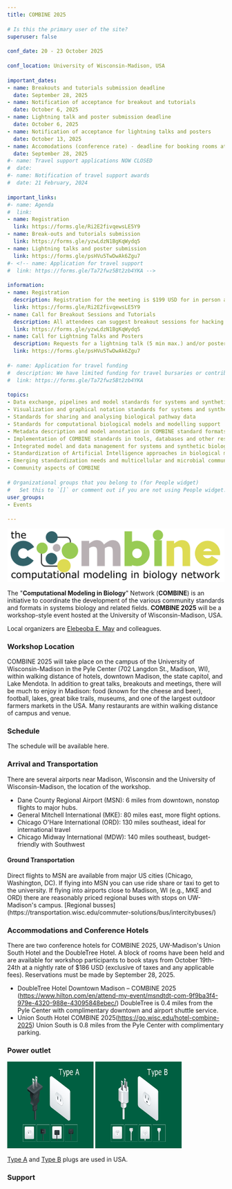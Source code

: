 ```yaml
---
title: COMBINE 2025

# Is this the primary user of the site?
superuser: false

conf_date: 20 - 23 October 2025

conf_location: University of Wisconsin-Madison, USA

important_dates:
- name: Breakouts and tutorials submission deadline
  date: September 28, 2025
- name: Notification of acceptance for breakout and tutorials
  date: October 6, 2025
- name: Lightning talk and poster submission deadline
  date: October 6, 2025 
- name: Notification of acceptance for lightning talks and posters
  date: October 13, 2025
- name: Accomodations (conference rate) - deadline for booking rooms at the conference hotel (Union South and DoubleTree)
  date: September 28, 2025
#- name: Travel support applications NOW CLOSED 
#  date: 
#- name: Notification of travel support awards
#  date: 21 February, 2024

important_links:
#- name: Agenda
#  link: 
- name: Registration
  link: https://forms.gle/Ri2E2fivqewsLE5Y9
- name: Break-outs and tutorials submission
  link: https://forms.gle/yzwLdzN1BgKqWydq5
- name: Lightning talks and poster submission
  link: https://forms.gle/psHVu5TwDwAk6Zgu7
#- <!-- name: Application for travel support
#  link: https://forms.gle/Ta72fwz5Bt2zb4YKA -->

information:
- name: Registration
  description: Registration for the meeting is $199 USD for in person and free for virtual attendees. Please register at the link above as soon as possible and finalize your registration using the EventBrite link on the registration form. This will help us plan the schedule and match your interests to the timing of the breakouts, etc. Note, only registered attendees will be sent information related to the meeting.
  link: https://forms.gle/Ri2E2fivqewsLE5Y9
- name: Call for Breakout Sessions and Tutorials
  description: All attendees can suggest breakout sessions for hacking and/or detailed discussions of certain aspects of one or several of the COMBINE standard(s), metadata and semantic annotations (format-specific or overarching), application and implementations of the COMBINE standards, or any other topic relevant for the COMBINE community. The topics for those breakout sessions, and the time slots which would suit their communities can be submitted via the link above. Note, breakout session organisers will be responsible for creating and hosting their own online sessions, if required.
  link: https://forms.gle/yzwLdzN1BgKqWydq5
- name: Call for Lightning Talks and Posters
  description: Requests for a lightning talk (5 min max.) and/or poster can be submitted via the link above. Please use several forms if you want to submit abstracts on different topics. The submission deadline is outlined above. Talks will take place during the community session and posters will be displayed during a dedicated poster session at the meeting.
  link: https://forms.gle/psHVu5TwDwAk6Zgu7

#- name: Application for travel funding
#  description: We have limited funding for travel bursaries or contributions towards accommodation. These will be given out to those who have a significant contribution to make to the HARMONY meeting.
#  link: https://forms.gle/Ta72fwz5Bt2zb4YKA

topics:
- Data exchange, pipelines and model standards for systems and synthetic biology
- Visualization and graphical notation standards for systems and synthetic biology
- Standards for sharing and analysing biological pathway data
- Standards for computational biological models and modelling support
- Metadata description and model annotation in COMBINE standard formats
- Implementation of COMBINE standards in tools, databases and other resources
- Integrated model and data management for systems and synthetic biology
- Standardization of Artificial Intelligence approaches in biological modelling
- Emerging standardization needs and multicellular and microbial community modeling
- Community aspects of COMBINE

# Organizational groups that you belong to (for People widget)
#   Set this to `[]` or comment out if you are not using People widget.
user_groups:
- Events

---
```


<img src="/images/combine2025/combine-2025-logo.png" alt="demo" class="img-responsive">
<br/>

The "**Computational Modeling in Biology**" Network (**COMBINE**) is an initiative to coordinate the development of the various community standards and formats in systems biology and related fields. **COMBINE 2025** will be a workshop-style event hosted at the University of Wisconsin-Madison, USA.

Local organizers are <a href="mailto:emay5@wisc.edu">Elebeoba E. May</a> and colleagues. 

<h3>Workshop Location</h3>
COMBINE 2025 will take place on the campus of the University of Wisconsin-Madison in the Pyle Center (702 Langdon St., Madison, WI), within walking distance of hotels, downtown Madison, the state capitol, and Lake Mendota. In addition to great talks, breakouts and meetings, there will be much to enjoy in Madison:  food (known for the cheese and beer), football, lakes, great bike trails, museums, and one of the largest outdoor farmers markets in the USA.  Many restaurants are within walking distance of campus and venue.


<h3>Schedule</h3>

The schedule will be available here.
 
<h3>Arrival and Transportation</h3>

There are several airports near Madison, Wisconsin and the University of Wisconsin-Madison, the location of the workshop.

- Dane County Regional Airport (MSN): 6 miles from downtown, nonstop flights to major hubs. 
- General Mitchell International (MKE): 80 miles east, more flight options.
- Chicago O'Hare International (ORD): 130 miles southeast, ideal for international travel
- Chicago Midway International (MDW): 140 miles southeast, budget-friendly with Southwest

<h4>Ground Transportation </h4>
  Direct flights to MSN are available from major US cities (Chicago, Washington, DC).  If flying into MSN you can use ride share or taxi to get to the university.  If flying into airports close to Madison, WI (e.g., MKE and ORD) there are reasonably priced regional buses with stops on UW-Madison's campus. [Regional busses](https://transportation.wisc.edu/commuter-solutions/bus/intercitybuses/) 


<h3>Accommodations and Conference Hotels </h3>
There are two conference hotels for COMBINE 2025, UW-Madison's Union South Hotel and the DoubleTree Hotel. A block of rooms have been held and are available for workshop participants to book stays from October 19th-24th at a nightly rate of $186 USD (exclusive of taxes and any applicable fees).  Reservations must be made by September 28, 2025.

 - DoubleTree Hotel Downtown Madison – COMBINE 2025 (https://www.hilton.com/en/attend-my-event/msndtdt-com-9f9ba3f4-979e-4320-988e-43095848ebec/) DoubleTree is 0.4 miles from the Pyle Center with complimentary downtown and airport shuttle service.
 - Union South Hotel COMBINE 2025(https://go.wisc.edu/hotel-combine-2025)  Union South is 0.8 miles from the Pyle Center with complimentary parking.

<h3>Power outlet</h3>

<img src="/images/combine2025/type-a-plug.png" alt="Type A power plug" class="img-responsive" width="200" height="200">
<img src="/images/combine2025/type-b-plug.png" alt="Type B power plug" class="img-responsive" width="200" height="200">

[Type A](https://www.netio-products.com/en/glossary/type-a-electrical-socketelectrical-plug) and
[Type B](https://www.netio-products.com/en/glossary/type-b-nema-5-15) plugs are used in USA.


<h3>Support</h3>

